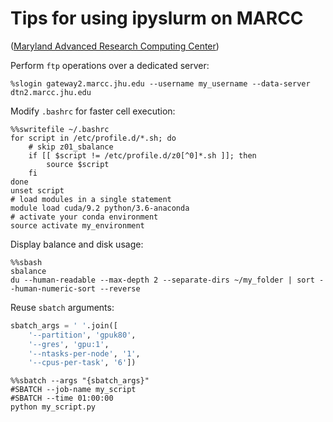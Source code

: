 # Tips for using ipyslurm on MARCC

([Maryland Advanced Research Computing Center](https://www.marcc.jhu.edu))

Perform `ftp` operations over a dedicated server:

```shell
%slogin gateway2.marcc.jhu.edu --username my_username --data-server dtn2.marcc.jhu.edu
```

Modify `.bashrc` for faster cell execution:

```shell
%%swritefile ~/.bashrc
for script in /etc/profile.d/*.sh; do
    # skip z01_sbalance
    if [[ $script != /etc/profile.d/z0[^0]*.sh ]]; then
        source $script
    fi
done
unset script
# load modules in a single statement
module load cuda/9.2 python/3.6-anaconda
# activate your conda environment
source activate my_environment
```

Display balance and disk usage:

```shell
%%sbash
sbalance
du --human-readable --max-depth 2 --separate-dirs ~/my_folder | sort --human-numeric-sort --reverse
```

Reuse `sbatch` arguments:

```python
sbatch_args = ' '.join([
    '--partition', 'gpuk80',
    '--gres', 'gpu:1',
    '--ntasks-per-node', '1',
    '--cpus-per-task', '6'])
```

```shell
%%sbatch --args "{sbatch_args}"
#SBATCH --job-name my_script
#SBATCH --time 01:00:00
python my_script.py
```
